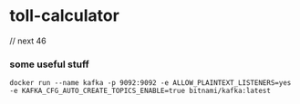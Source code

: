 # toll-calculator

// next 46

### some useful stuff
```
docker run --name kafka -p 9092:9092 -e ALLOW_PLAINTEXT_LISTENERS=yes -e KAFKA_CFG_AUTO_CREATE_TOPICS_ENABLE=true bitnami/kafka:latest
```